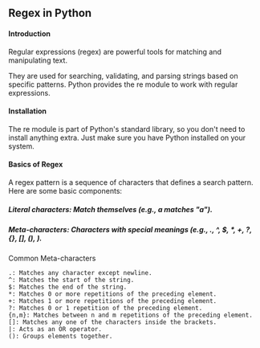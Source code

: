 ## Regex in Python
#### Introduction
Regular expressions (regex) are powerful tools for matching and manipulating text. 

They are used for searching, validating, and parsing strings based on specific patterns. Python provides the re module to work with regular expressions. 

#### Installation
The re module is part of Python's standard library, so you don't need to install anything extra. Just make sure you have Python installed on your system.

#### Basics of Regex
A regex pattern is a sequence of characters that defines a search pattern. Here are some basic components:

##### Literal characters: Match themselves (e.g., a matches "a").
##### Meta-characters: Characters with special meanings (e.g., ., ^, $, *, +, ?, {}, [], (), \).
Common Meta-characters

```
.: Matches any character except newline.
^: Matches the start of the string.
$: Matches the end of the string.
*: Matches 0 or more repetitions of the preceding element.
+: Matches 1 or more repetitions of the preceding element.
?: Matches 0 or 1 repetition of the preceding element.
{n,m}: Matches between n and m repetitions of the preceding element.
[]: Matches any one of the characters inside the brackets.
|: Acts as an OR operator.
(): Groups elements together.
```